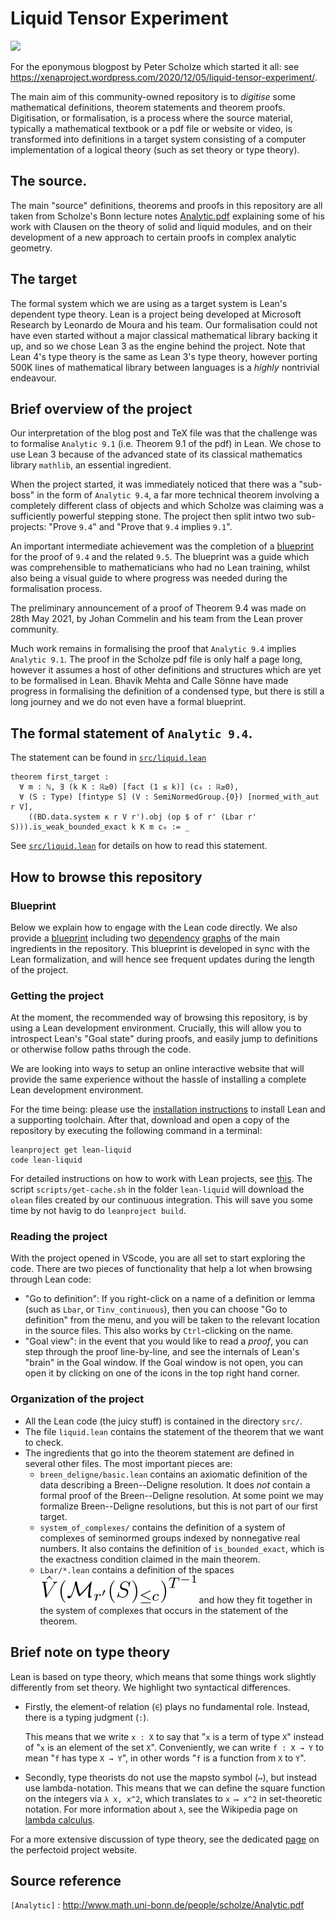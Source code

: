 # Liquid Tensor Experiment

[![](https://github.com/leanprover-community/lean-liquid/actions/workflows/build.yml/badge.svg?branch=master)](https://github.com/leanprover-community/lean-liquid/actions/workflows/build.yml)

For the eponymous blogpost by Peter Scholze which started it all: see https://xenaproject.wordpress.com/2020/12/05/liquid-tensor-experiment/.

The main aim of this community-owned repository is to *digitise* some mathematical definitions, theorem statements and theorem proofs. Digitisation, or formalisation, is a process where the source material, typically a mathematical textbook or a pdf file or website or video, is transformed into definitions in a target system consisting of a computer implementation of a logical theory (such as set theory or type theory).

## The source.

The main "source" definitions, theorems and proofs in this repository are all taken from Scholze's Bonn lecture notes [Analytic.pdf](https://www.math.uni-bonn.de/people/scholze/Analytic.pdf) explaining some of his work with Clausen on the theory of solid and liquid modules, and on their development of a new approach to certain proofs in complex analytic geometry.

## The target

The formal system which we are using as a target system is Lean's dependent type theory. Lean is a project being developed at Microsoft Research by Leonardo de Moura and his team. Our formalisation could not have even started without a major classical mathematical library backing it up, and so we chose Lean 3 as the engine behind the project. Note that Lean 4's type theory is the same as Lean 3's type theory, however porting 500K lines of mathematical library between languages is a *highly* nontrivial endeavour.

## Brief overview of the project

Our interpretation of the blog post and TeX file was that the challenge was to formalise `Analytic 9.1` (i.e. Theorem 9.1 of the pdf) in Lean. We chose to use Lean 3 because of the advanced state of its classical mathematics library `mathlib`, an essential ingredient.

When the project started, it was immediately noticed that there was a "sub-boss" in the form of `Analytic 9.4`, a far more technical theorem involving a completely different class of objects and which Scholze was claiming was a sufficiently powerful stepping stone. The project then split intwo two sub-projects:
"Prove `9.4`" and "Prove that `9.4` implies `9.1`".

An important intermediate achievement was the completion of a [blueprint](https://leanprover-community.github.io/liquid/) for the proof of `9.4` and the related `9.5`. The blueprint was a guide which was comprehensible to mathematicians who had no Lean training, whilst also being a visual guide to where progress was needed during the formalisation process.

The preliminary announcement of a proof of Theorem 9.4 was made on 28th May 2021, by Johan Commelin and his team from the Lean prover community.

Much work remains in formalising the proof that `Analytic 9.4` implies `Analytic 9.1`. The proof in the Scholze pdf file is only half a page long, however it assumes a host of other definitions and structures which are yet to be formalised in Lean. Bhavik Mehta and Calle Sönne have made progress in formalising the definition of a condensed type, but there is still a long journey and we do not even have a formal blueprint.

## The formal statement of `Analytic 9.4`.

The statement can be found in [`src/liquid.lean`](https://github.com/leanprover-community/lean-liquid/blob/master/src/liquid.lean#L29)

```lean
theorem first_target :
  ∀ m : ℕ, ∃ (k K : ℝ≥0) [fact (1 ≤ k)] (c₀ : ℝ≥0),
  ∀ (S : Type) [fintype S] (V : SemiNormedGroup.{0}) [normed_with_aut r V],
    ​((BD.data.system κ r V r').obj (op $ of r' (Lbar r' S))).is_weak_bounded_exact k K m c₀ := _
```

See [`src/liquid.lean`](https://github.com/leanprover-community/lean-liquid/blob/master/src/liquid.lean#40)
for details on how to read this statement.

## How to browse this repository

### Blueprint

Below we explain how to engage with the Lean code directly.
We also provide a [blueprint](https://leanprover-community.github.io/liquid/)
including two [dependency](https://leanprover-community.github.io/liquid/dep_graph_section_1.html)
[graphs](https://leanprover-community.github.io/liquid/dep_graph_section_2.html)
of the main ingredients in the repository.
This blueprint is developed in sync with the Lean formalization,
and will hence see frequent updates during the length of the project.

### Getting the project

At the moment, the recommended way of browsing this repository,
is by using a Lean development environment.
Crucially, this will allow you to introspect Lean's "Goal state" during proofs,
and easily jump to definitions or otherwise follow paths through the code.

We are looking into ways to setup an online interactive website
that will provide the same experience without the hassle of installing a complete
Lean development environment.

For the time being: please use the
[installation instructions](https://leanprover-community.github.io/get_started.html#regular-install)
to install Lean and a supporting toolchain.
After that, download and open a copy of the repository
by executing the following command in a terminal:
```
leanproject get lean-liquid
code lean-liquid
```
For detailed instructions on how to work with Lean projects,
see [this](https://leanprover-community.github.io/install/project.html). The script `scripts/get-cache.sh`
in the folder `lean-liquid` will download the `olean` files created by our continuous integration. This
will save you some time by not havig to do `leanproject build`.

### Reading the project

With the project opened in VScode,
you are all set to start exploring the code.
There are two pieces of functionality that help a lot when browsing through Lean code:

* "Go to definition": If you right-click on a name of a definition or lemma
  (such as `Lbar`, or `Tinv_continuous`), then you can choose "Go to definition" from the menu,
  and you will be taken to the relevant location in the source files.
  This also works by `Ctrl`-clicking on the name.
* "Goal view": in the event that you would like to read a *proof*,
  you can step through the proof line-by-line,
  and see the internals of Lean's "brain" in the Goal window.
  If the Goal window is not open,
  you can open it by clicking on one of the icons in the top right hand corner.

### Organization of the project

* All the Lean code (the juicy stuff) is contained in the directory `src/`.
* The file `liquid.lean` contains the statement of the theorem that we want to check.
* The ingredients that go into the theorem statement are defined in several other files.
  The most important pieces are:
  - `breen_deligne/basic.lean` contains an axiomatic definition
    of the data describing a Breen--Deligne resolution.
    It does *not* contain a formal proof of the Breen--Deligne resolution.
    At some point we may formalize Breen--Deligne resolutions,
    but this is not part of our first target.
  - `system_of_complexes/` contains the definition of a system of complexes
    of seminormed groups indexed by nonnegative real numbers.
    It also contains the definition of `is_bounded_exact`,
    which is the exactness condition claimed in the main theorem.
  - `Lbar/*.lean` contains a definition of the spaces ![](svg/VhatLbar.svg)
    and how they fit together in the system of complexes
    that occurs in the statement of the theorem.

## Brief note on type theory

Lean is based on type theory,
which means that some things work slightly differently from set theory.
We highlight two syntactical differences.

* Firstly, the element-of relation (`∈`) plays no fundamental role.
  Instead, there is a typing judgment (`:`).

  This means that we write `x : X` to say that "`x` is a term of type `X`"
  instead of "`x` is an element of the set `X`".
  Conveniently, we can write `f : X → Y` to mean "`f` has type `X → Y`",
  in other words "`f` is a function from `X` to `Y`".

* Secondly, type theorists do not use the mapsto symbol (`↦`),
  but instead use lambda-notation.
  This means that we can define the square function on the integers via
  `λ x, x^2`, which translates to `x ↦ x^2` in set-theoretic notation.
  For more information about `λ`, see the Wikipedia page on
  [lambda calculus](https://en.wikipedia.org/wiki/Lambda_calculus).

For a more extensive discussion of type theory,
see the dedicated
[page](https://leanprover-community.github.io/lean-perfectoid-spaces/type_theory.html)
on the perfectoid project website.

## Source reference

`[Analytic]` : http://www.math.uni-bonn.de/people/scholze/Analytic.pdf

[Analytic]: http://www.math.uni-bonn.de/people/scholze/Analytic.pdf
